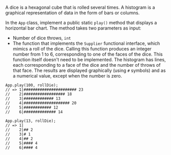A dice is a hexagonal cube that is rolled several times. A histogram is a graphical representation of data in the form
of bars or columns.

In the ```App``` class, implement a public static ```play()``` method that displays a horizontal bar chart.
The method takes two parameters as input:

- Number of dice throws, ```int```
- The function that implements the ```Supplier``` functional interface, which mimics a roll of the dice.
Calling this function produces an integer number from 1 to 6, corresponding to one of the faces of the dice.
This function itself doesn't need to be implemented. The histogram has lines, each corresponding to a face of the dice 
and the number of throws of that face. The results are displayed graphically (using ```#``` symbols) and as a numerical
value, except when the number is zero.
```
App.play(100, rollDie);
// => 1|####################### 23
//    2|################## 18
//    3|############# 13
//    4|#################### 20
//    5|############ 12
//    6|############## 14

App.play(13, rollDie);
// => 1|
//    2|## 2
//    3|# 1
//    4|## 2
//    5|#### 4
//    6|#### 4
